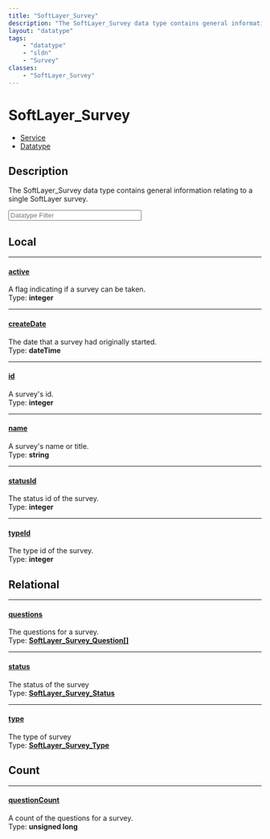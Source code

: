```yaml
---
title: "SoftLayer_Survey"
description: "The SoftLayer_Survey data type contains general information relating to a single SoftLayer survey."
layout: "datatype"
tags:
    - "datatype"
    - "sldn"
    - "Survey"
classes:
    - "SoftLayer_Survey"
---
```


# SoftLayer_Survey
<div id='service-datatype'>
    <ul id='sldn-reference-tabs'>
    <li id='service'> <a href='/reference/services/SoftLayer_Survey' >Service</a></li>    <li id='datatype'> <a href='/reference/datatypes/SoftLayer_Survey' >Datatype</a></li>
    </ul>
</div>

## Description 


The SoftLayer_Survey data type contains general information relating to a single SoftLayer survey. 





<!-- Filer BEGIN -->
<div class="view-filters">
        <div class="clearfix">
            <div class="search-input-box">
                <input placeholder="Datatype Filter" onkeyup="titleSearch(inputId='prop-input', divId='properties', elementClass='prop-row')" 
                    type="text" id="prop-input" value="" size="30" maxlength="128" class="form-text">
            </div>
        </div>
</div>
<!-- Filer END -->

<div id="properties" class="content">
<div id="localProperties" class="prop-content" >

## Local
<div class="prop-row">

-----
[active]: #active
#### [active]
A flag indicating if a survey can be taken.  
<span class="type-label">Type: </span>**integer**  



</div>
<div class="prop-row">

-----
[createDate]: #createdate
#### [createDate]
The date that a survey had originally started.  
<span class="type-label">Type: </span>**dateTime**  



</div>
<div class="prop-row">

-----
[id]: #id
#### [id]
A survey's id.  
<span class="type-label">Type: </span>**integer**  



</div>
<div class="prop-row">

-----
[name]: #name
#### [name]
A survey's name or title.  
<span class="type-label">Type: </span>**string**  



</div>
<div class="prop-row">

-----
[statusId]: #statusid
#### [statusId]
The status id of the survey.  
<span class="type-label">Type: </span>**integer**  



</div>
<div class="prop-row">

-----
[typeId]: #typeid
#### [typeId]
The type id of the survey.  
<span class="type-label">Type: </span>**integer**  



</div>
</div>
<!-- LOCAL PROPERTY END -->

<div id="relationalProperties"  class="prop-content" >

## Relational
<div class="prop-row">

-----
[questions]: #questions
#### [questions]
The questions for a survey.  
<span class="type-label">Type: </span>**<a href='/reference/datatypes/SoftLayer_Survey_Question'>SoftLayer_Survey_Question[] </a>**  



</div>
<div class="prop-row">

-----
[status]: #status
#### [status]
The status of the survey  
<span class="type-label">Type: </span>**<a href='/reference/datatypes/SoftLayer_Survey_Status'>SoftLayer_Survey_Status </a>**  



</div>
<div class="prop-row">

-----
[type]: #type
#### [type]
The type of survey  
<span class="type-label">Type: </span>**<a href='/reference/datatypes/SoftLayer_Survey_Type'>SoftLayer_Survey_Type </a>**  



</div>

## Count
<div class="prop-row">

-----
[questionCount]: #questioncount
#### [questionCount]
A count of the questions for a survey.   
<span class="type-label">Type: </span>**unsigned long**  



</div>
</div>


